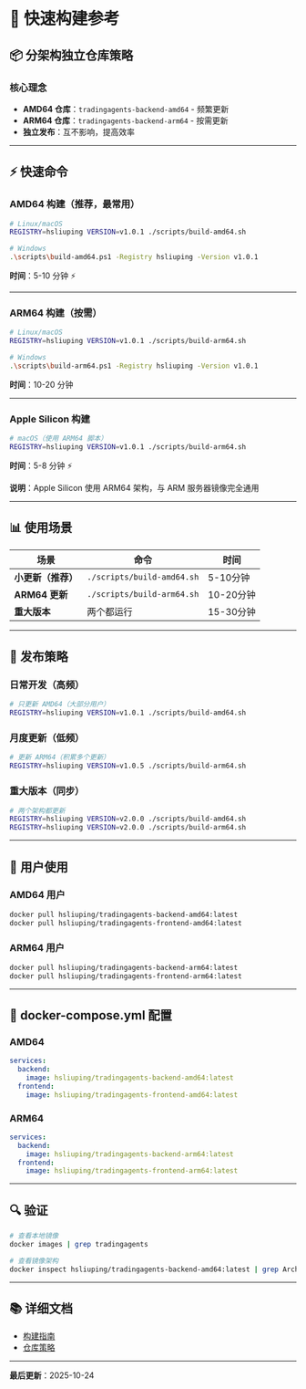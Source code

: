 # 🚀 快速构建参考

## 📦 分架构独立仓库策略

### 核心理念

- **AMD64 仓库**：`tradingagents-backend-amd64` - 频繁更新
- **ARM64 仓库**：`tradingagents-backend-arm64` - 按需更新
- **独立发布**：互不影响，提高效率

---

## ⚡ 快速命令

### AMD64 构建（推荐，最常用）

```bash
# Linux/macOS
REGISTRY=hsliuping VERSION=v1.0.1 ./scripts/build-amd64.sh

# Windows
.\scripts\build-amd64.ps1 -Registry hsliuping -Version v1.0.1
```

**时间**：5-10 分钟 ⚡

---

### ARM64 构建（按需）

```bash
# Linux/macOS
REGISTRY=hsliuping VERSION=v1.0.1 ./scripts/build-arm64.sh

# Windows
.\scripts\build-arm64.ps1 -Registry hsliuping -Version v1.0.1
```

**时间**：10-20 分钟

---

### Apple Silicon 构建

```bash
# macOS（使用 ARM64 脚本）
REGISTRY=hsliuping VERSION=v1.0.1 ./scripts/build-arm64.sh
```

**时间**：5-8 分钟 ⚡

**说明**：Apple Silicon 使用 ARM64 架构，与 ARM 服务器镜像完全通用

---

## 📊 使用场景

| 场景 | 命令 | 时间 |
|------|------|------|
| **小更新（推荐）** | `./scripts/build-amd64.sh` | 5-10分钟 |
| **ARM64 更新** | `./scripts/build-arm64.sh` | 10-20分钟 |
| **重大版本** | 两个都运行 | 15-30分钟 |

---

## 🎯 发布策略

### 日常开发（高频）

```bash
# 只更新 AMD64（大部分用户）
REGISTRY=hsliuping VERSION=v1.0.1 ./scripts/build-amd64.sh
```

### 月度更新（低频）

```bash
# 更新 ARM64（积累多个更新）
REGISTRY=hsliuping VERSION=v1.0.5 ./scripts/build-arm64.sh
```

### 重大版本（同步）

```bash
# 两个架构都更新
REGISTRY=hsliuping VERSION=v2.0.0 ./scripts/build-amd64.sh
REGISTRY=hsliuping VERSION=v2.0.0 ./scripts/build-arm64.sh
```

---

## 👥 用户使用

### AMD64 用户

```bash
docker pull hsliuping/tradingagents-backend-amd64:latest
docker pull hsliuping/tradingagents-frontend-amd64:latest
```

### ARM64 用户

```bash
docker pull hsliuping/tradingagents-backend-arm64:latest
docker pull hsliuping/tradingagents-frontend-arm64:latest
```

---

## 📝 docker-compose.yml 配置

### AMD64

```yaml
services:
  backend:
    image: hsliuping/tradingagents-backend-amd64:latest
  frontend:
    image: hsliuping/tradingagents-frontend-amd64:latest
```

### ARM64

```yaml
services:
  backend:
    image: hsliuping/tradingagents-backend-arm64:latest
  frontend:
    image: hsliuping/tradingagents-frontend-arm64:latest
```

---

## 🔍 验证

```bash
# 查看本地镜像
docker images | grep tradingagents

# 查看镜像架构
docker inspect hsliuping/tradingagents-backend-amd64:latest | grep Architecture
```

---

## 📚 详细文档

- [构建指南](./BUILD_GUIDE.md)
- [仓库策略](./DOCKER_REGISTRY_STRATEGY.md)

---

**最后更新**：2025-10-24

